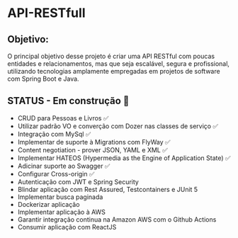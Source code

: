 # API-RESTfull

## Objetivo:

O principal objetivo desse projeto é criar uma API RESTful com poucas entidades e relacionamentos, mas que seja escalável, segura e profissional, utilizando tecnologias amplamente empregadas em projetos de software com Spring Boot e Java.

## STATUS - Em construção :hammer:

- CRUD para Pessoas e Livros :white_check_mark:
- Utilizar padrão VO e converção com Dozer nas classes de serviço :white_check_mark:
- Integração com MySql :white_check_mark:
- Implementar de suporte à Migrations com FlyWay :white_check_mark:
- Content negotiation - prover JSON, YAML e XML :white_check_mark:
- Implementar HATEOS (Hypermedia as the Engine of Application State) :white_check_mark:
- Adicinar suporte ao Swagger :white_check_mark:
- Configurar Cross-origin :white_check_mark:
- Autenticação com JWT e Spring Security
- Blindar aplicação com Rest Assured, Testcontainers e JUnit 5
- Implementar busca paginada
- Dockerizar aplicação
- Implementar aplicação à AWS
- Garantir integração continua na Amazon AWS com o Github Actions
- Consumir aplicação com ReactJS
